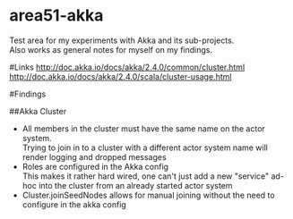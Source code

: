 # area51-akka
Test area for my experiments with Akka and its sub-projects.   
Also works as general notes for myself on my findings.

#Links
http://doc.akka.io/docs/akka/2.4.0/common/cluster.html   
http://doc.akka.io/docs/akka/2.4.0/scala/cluster-usage.html

#Findings

##Akka Cluster

* All members in the cluster must have the same name on the actor system.  
Trying to join in to a cluster with a different actor system name will render logging and dropped messages
* Roles are configured in the Akka config  
This makes it rather hard wired, one can't just add a new "service" ad-hoc into the cluster from an already started actor system
* Cluster.joinSeedNodes allows for manual joining without the need to configure in the akka config
 
